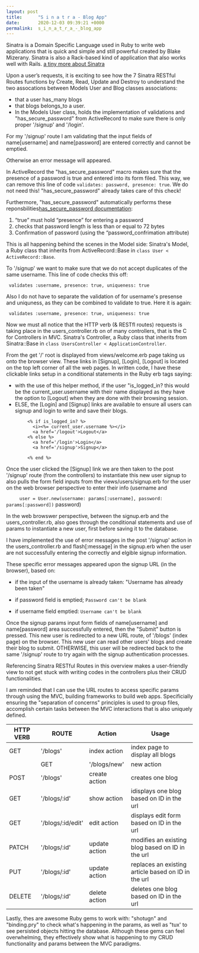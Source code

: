 ```yaml
---
layout: post
title:      "S i n a t r a - Blog App"
date:       2020-12-03 09:39:21 +0000
permalink:  s_i_n_a_t_r_a_-_blog_app
---
```




Sinatra is a Domain Specific Language used in Ruby to write web applications that is quick and simple and still powerful created by Blake Mizerany. Sinatra is also a Rack-based kind of application that also works well with Rails. <a href=”https://learn.co/tracks/online-software-engineering-structured/sinatra/sinatra-basics/what-is-sinatra”> a tiny more about Sinatra</a>

Upon a user’s requests, it is exciting to see how the 7 Sinatra RESTful Routes functions by Create, Read, Update and Destroy to understand the two assocations between Models User and Blog classes associations: 
* that a user has_many blogs
* that blogs belongs_to a user. 
* In the Models User class, holds the implementation of validations and "has_secure_password" from ActiveRecord to make sure there is only proper '/signup' and '/login'. 

For my '/signup' route I am validating that the input fields of name[username] and name[password] are entered correctly and cannot be emptied. 

Otherwise an error message will appeared. 

In ActiveRecord the "has_secure_password" macro makes sure that the presence of a password is true and entered into its form filed. This way,  we can remove this line of code `validates: password, presence: true`. We do not need this! "has_secure_password" already takes care of this check!

Furthermore, "has_secure_password" automatically performs these reponsbilities<a href=”https://api.rubyonrails.org/v5.2/classes/ActiveModel/SecurePassword/ClassMethods.html#method-i-has_secure_password”>has_secure_password documentation</a>: 
1.  “true” must hold “presence” for entering a password
2.  checks that password length is less than or equal to 72 bytes
3.  Confirmation of password (using the “password_confrimation attribute)

This is all happening behind the scenes in the Model side:
Sinatra's Model, a Ruby class that inherits from ActiveRecord::Base in `class User < ActiveRecord::Base`.

To '/signup' we want to make sure that we do not accept duplicates of the same username. This line of code checks this off:

``` validates :username, presence: true, uniqueness: true``` 

Also I do not have to separate the validation of for username's presense and uniquness, as they can be combined to validate to true. Here it is again: 

``` validates :username, presence: true, uniqueness: true``` 

Now we must all notice that the HTTP verb (& RESTfl routes) requests is taking place in the users_controller.rb on of many controllers, that is the C for Controllers in  MVC. Sinatra's Controller, a Ruby class that inherits from Sinatra::Base in `class UsersController < ApplicationController`. 

From the get '/' root is displayed from views/welcome.erb page taking us onto the browser view. These links in [Signup],  [Login], [Logout]  is located on the top left corner of all the web pages. In written code,  I have these clickable links setup in a conditional statements in the Ruby erb tags saying: 

* with the use of this helper method, if the user "is_logged_in? this would be the current_user.username with their name displayed as they have the option to [Logout] when they are done with their browsing session. 
* ELSE, the [Login] and [Signup] links are available to ensure all users can signup and login to write and save their blogs. 

```
        <% if is_logged_in? %>
          <i><%= current_user.username %></i>
          <a href='/logout'>Logout</a>
        <% else %>
          <a href='/login'>Login</a>
          <a href='/signup'>Signup</a> 
              
        <% end %>  
```
Once the user clicked the [Signup] link we are then taken to the post '/signup' route (from the controllers) to instantiate this new user signup to also pulls the form field inputs from the views/users/signup.erb for the user on the web browser perspective to enter their info (username and

```     user = User.new(username: params[:username], password: params[:password])``` password) 


In the web browswer perspective, between the signup.erb and  the users_controller.rb, also goes through the conditional statements and use of params to instantiate a new user, first before saving it to the database.


I have implemented the use of error messages in the post '/signup' action in the users_controller.rb and flash[:message] in the signup.erb when the user are not successfully entering the correctly and elgible signup information. 

These specific error messages appeared upon the signup URL (in the browser), based on: 

* if the input of the username is already taken: "Username has already been taken"

* if password field is emptied;
```Password can't be blank```

* if username field emptied:
```Username can't be blank```

Once the signup params input form fields of name[username] and name[password] area successfully entered, then the "Submit" button is pressed.  This new user is redirected to a new URL route, of '/blogs' (index page) on the browser. This new user can read other users' blogs and create their blog to submit. OTHERWISE, this user will be redirected back to the same '/signup' route to try again with the signup authentication processes.

Referencing Sinatra RESTful Routes in this overview makes a user-friendly view to not get stuck with writing codes in the controllers plus their CRUD functionalities. 

I am reminded that I can use the URL routes to access specific params through using the MVC,  building frameworks to build web apps. Specificially ensuring the "separation of concerns" principles is used to group files, accomplish certain tasks between the MVC interactions that is also uniquely defined.

| HTTP VERB  | ROUTE  | Action | Usage |
| -------- | -------- | -------- | --------|
| GET     | '/blogs'      | index action     | index page to display all blogs |
|| GET     | '/blogs/new'      | new action     | displays create blog form |
| POST     | '/blogs'      | create action     | creates one blog |
| GET     | '/blogs/:id'      | show action     | idisplays one blog based on ID in the url |
| GET     | '/blogs/:id/edit'      | edit action     | displays edit form based on ID in the url |
| PATCH     | '/blogs/:id'      | update action     | modifies an existing blog based on  ID in the url |
| PUT     | '/blogs/:id'      | update action     | replaces an existing article based on ID in the url |
| DELETE     | '/blogs/:id'      | delete action   | deletes one blog based on ID in the url |

Lastly, thes are awesome Ruby gems to work with: "shotugn" and "binding.pry" to check what's happening in the params, as well as "tux' to see persisted objects hitting the database. Although these gems can feel overwhelming, they effectively show what is happening to my CRUD functionality and params between the MVC paradigms.

